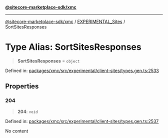 [**@sitecore-marketplace-sdk/xmc**](../../../../README.md)

***

[@sitecore-marketplace-sdk/xmc](../../../../README.md) / [EXPERIMENTAL\_Sites](../README.md) / SortSitesResponses

# Type Alias: SortSitesResponses

> **SortSitesResponses** = `object`

Defined in: [packages/xmc/src/experimental/client-sites/types.gen.ts:2533](https://github.com/Sitecore/marketplace-sdk/blob/main/packages/xmc/src/experimental/client-sites/types.gen.ts#L2533)

## Properties

### 204

> **204**: `void`

Defined in: [packages/xmc/src/experimental/client-sites/types.gen.ts:2537](https://github.com/Sitecore/marketplace-sdk/blob/main/packages/xmc/src/experimental/client-sites/types.gen.ts#L2537)

No content
